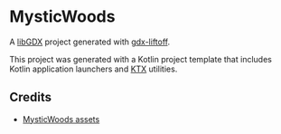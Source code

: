# MysticWoods

A [libGDX](https://libgdx.com/) project generated with [gdx-liftoff](https://github.com/tommyettinger/gdx-liftoff).

This project was generated with a Kotlin project template that includes Kotlin application launchers and [KTX](https://libktx.github.io/) utilities.

## Credits

- [MysticWoods assets](https://game-endeavor.itch.io/mystic-woods)